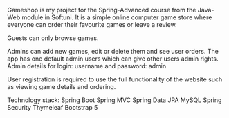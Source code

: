 Gameshop is my project for the Spring-Advanced course from the Java-Web module in Softuni.
It is a simple online computer game store where everyone can order their favourite games or leave a review.

Guests can only browse games.

Admins can add new games, edit or delete them and see user orders.
The app has one default admin users which can give other users admin rights.
Admin details for login:
username and password: admin

User registration is required to use the full functionality of the website such as viewing game details and ordering.

Technology stack:
    Spring Boot
    Spring MVC
    Spring Data JPA
    MySQL
    Spring Security
    Thymeleaf
    Bootstrap 5
